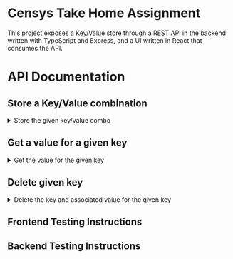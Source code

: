 # Censys Take Home Assignment

This project exposes a Key/Value store through a REST API in the backend written with TypeScript 
and Express, and a UI written in React that consumes the API.

# API Documentation
## Store a Key/Value combination
<details>
  <summary>Store the given key/value combo</summary>

**URL** : `/v1/keys/`

**Method** : `POST`

**Data constraints**
```json
{
    "key": "[valid string]",
    "value": "[any valid json]"
}
```

**Data example**

```json
{
    "key": "spencer-mcmaster",
    "value": "{'age':23,'profession':'full stack developer'}"
}
```

### Success Response

**Code** : `204 No Content`

### Error Response

**Condition** : If 'key' or 'value' is improperly formatted (i.e. user is not valid JSON)

**Code** : `400 BAD REQUEST`

**Content** :

```json
{
    "errors": [
        "Unable to complete request. key must be a valid string and value must be valid JSON."
    ]
}
```
</details>

## Get a value for a given key
<details>
  <summary>Get the value for the given key</summary>

**URL** : `/v1/keys/:key`
  
**URL Parameters** : key is a URL encoded string that may or may not match a key in the store

**Method** : `GET`

### Success Response

**Condition** : Key was found.

**Code** : `200 OK`

**Content** :
  
```json
{
    "key": "value"
}
```
### OR
  
**Condition** : Key was not found.

**Code** : `204 No Content`
</details>

## Delete given key
<details>
  <summary>Delete the key and associated value for the given key</summary>

**URL** : `/v1/keys/:key`

**URL Parameters** : Key is a url encoded string that may or may not match a key in the store

**Method** : `DELETE`

**Data** : `{}`

### Success Response

**Condition** : If the Key exists.

**Code** : `204 NO CONTENT`

### Error Responses

**Condition** : If there was no key available to delete.

**Code** : `404 NOT FOUND`
</details>

## Frontend Testing Instructions


## Backend Testing Instructions
